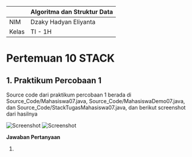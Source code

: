 | | Algoritma dan Struktur Data|
|--|--|
| NIM | Dzaky Hadyan Eliyanta |
| Kelas | TI - 1H |

# Pertemuan 10 STACK

## 1. Praktikum Percobaan 1

Source code dari praktikum percobaan 1 berada di Source_Code/Mahasiswa07.java, Source_Code/MahasiswaDemo07.java, dan Source_Code/StackTugasMahasiswa07.java, dan berikut screenshot dari hasilnya

![Screenshot](Image/)
![Screenshot](Image/)

**Jawaban Pertanyaan**

1. 